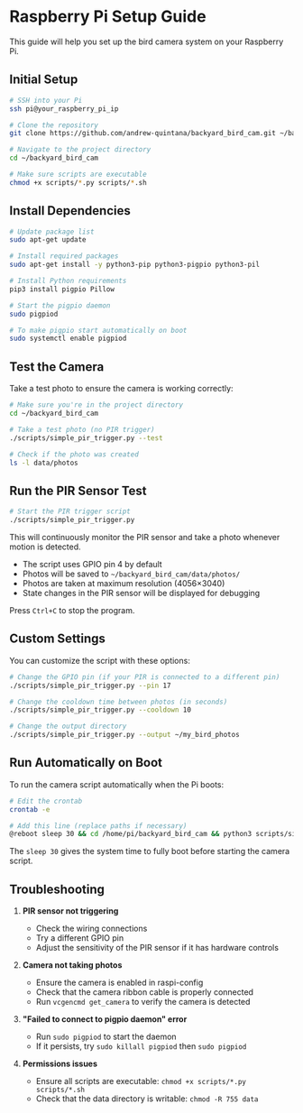 # Raspberry Pi Setup Guide

This guide will help you set up the bird camera system on your Raspberry Pi.

## Initial Setup

```bash
# SSH into your Pi
ssh pi@your_raspberry_pi_ip

# Clone the repository
git clone https://github.com/andrew-quintana/backyard_bird_cam.git ~/backyard_bird_cam

# Navigate to the project directory
cd ~/backyard_bird_cam

# Make sure scripts are executable
chmod +x scripts/*.py scripts/*.sh
```

## Install Dependencies

```bash
# Update package list
sudo apt-get update

# Install required packages
sudo apt-get install -y python3-pip python3-pigpio python3-pil

# Install Python requirements
pip3 install pigpio Pillow

# Start the pigpio daemon
sudo pigpiod

# To make pigpio start automatically on boot
sudo systemctl enable pigpiod
```

## Test the Camera

Take a test photo to ensure the camera is working correctly:

```bash
# Make sure you're in the project directory
cd ~/backyard_bird_cam

# Take a test photo (no PIR trigger)
./scripts/simple_pir_trigger.py --test

# Check if the photo was created
ls -l data/photos
```

## Run the PIR Sensor Test

```bash
# Start the PIR trigger script
./scripts/simple_pir_trigger.py
```

This will continuously monitor the PIR sensor and take a photo whenever motion is detected.

- The script uses GPIO pin 4 by default
- Photos will be saved to `~/backyard_bird_cam/data/photos/`
- Photos are taken at maximum resolution (4056×3040)
- State changes in the PIR sensor will be displayed for debugging

Press `Ctrl+C` to stop the program.

## Custom Settings

You can customize the script with these options:

```bash
# Change the GPIO pin (if your PIR is connected to a different pin)
./scripts/simple_pir_trigger.py --pin 17

# Change the cooldown time between photos (in seconds)
./scripts/simple_pir_trigger.py --cooldown 10

# Change the output directory
./scripts/simple_pir_trigger.py --output ~/my_bird_photos
```

## Run Automatically on Boot

To run the camera script automatically when the Pi boots:

```bash
# Edit the crontab
crontab -e

# Add this line (replace paths if necessary)
@reboot sleep 30 && cd /home/pi/backyard_bird_cam && python3 scripts/simple_pir_trigger.py >> /home/pi/backyard_bird_cam/camera.log 2>&1
```

The `sleep 30` gives the system time to fully boot before starting the camera script.

## Troubleshooting

1. **PIR sensor not triggering**
   - Check the wiring connections
   - Try a different GPIO pin
   - Adjust the sensitivity of the PIR sensor if it has hardware controls

2. **Camera not taking photos**
   - Ensure the camera is enabled in raspi-config
   - Check that the camera ribbon cable is properly connected
   - Run `vcgencmd get_camera` to verify the camera is detected

3. **"Failed to connect to pigpio daemon" error**
   - Run `sudo pigpiod` to start the daemon
   - If it persists, try `sudo killall pigpiod` then `sudo pigpiod`

4. **Permissions issues**
   - Ensure all scripts are executable: `chmod +x scripts/*.py scripts/*.sh`
   - Check that the data directory is writable: `chmod -R 755 data` 